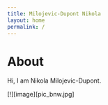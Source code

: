 ```yaml
---
title: Milojevic-Dupont Nikola
layout: home
permalink: /
---
```


# About

Hi, I am Nikola Milojevic-Dupont.

[!][image][pic_bnw.jpg]